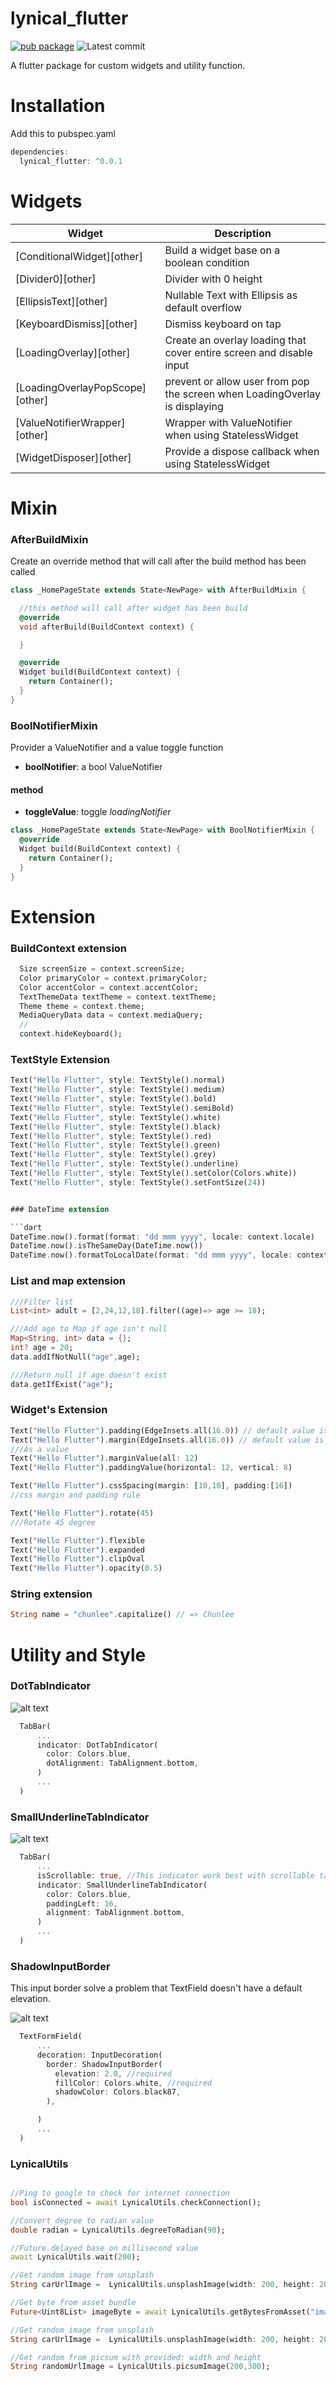# lynical_flutter

[![pub package](https://img.shields.io/badge/pub-0.0.1-blueviolet.svg)](https://pub.dev/packages/lynical_flutter) ![Latest commit](https://badgen.net/github/last-commit/lynical-software/lynical_flutter)

A flutter package for custom widgets and utility function.

# Installation

Add this to pubspec.yaml

```dart
dependencies:
  lynical_flutter: ^0.0.1
```

# Widgets

| Widget | Description |
| --- | --- |
| [ConditionalWidget][other] | Build a widget base on a boolean condition |
| [Divider0][other] | Divider with 0 height |
| [EllipsisText][other] | Nullable Text with Ellipsis as default overflow |
| [KeyboardDismiss][other] | Dismiss keyboard on tap |
| [LoadingOverlay][other] | Create an overlay loading that cover entire screen and disable input |
| [LoadingOverlayPopScope][other] | prevent or allow user from pop the screen when LoadingOverlay is displaying|
| [ValueNotifierWrapper][other] | Wrapper with ValueNotifier when using StatelessWidget |
| [WidgetDisposer][other] | Provide a dispose callback when using StatelessWidget |

# Mixin

### AfterBuildMixin

Create an override method that will call after the build method has been called

```dart
class _HomePageState extends State<NewPage> with AfterBuildMixin {

  //this method will call after widget has been build
  @override
  void afterBuild(BuildContext context) {

  }

  @override
  Widget build(BuildContext context) {
    return Container();
  }
}

```

### BoolNotifierMixin

Provider a ValueNotifier<bool> and a value toggle function

- **boolNotifier**: a bool ValueNotifier

#### method

- **toggleValue**: toggle _loadingNotifier_

```dart
class _HomePageState extends State<NewPage> with BoolNotifierMixin {
  @override
  Widget build(BuildContext context) {
    return Container();
  }
}
```

# Extension

### BuildContext extension

```dart
  Size screenSize = context.screenSize;
  Color primaryColor = context.primaryColor;
  Color accentColor = context.accentColor;
  TextThemeData textTheme = context.textTheme;
  Theme theme = context.theme;
  MediaQueryData data = context.mediaQuery;
  //
  context.hideKeyboard();

```

### TextStyle Extension

```dart
Text("Hello Flutter", style: TextStyle().normal)
Text("Hello Flutter", style: TextStyle().medium)
Text("Hello Flutter", style: TextStyle().bold)
Text("Hello Flutter", style: TextStyle().semiBold)
Text("Hello Flutter", style: TextStyle().white)
Text("Hello Flutter", style: TextStyle().black)
Text("Hello Flutter", style: TextStyle().red)
Text("Hello Flutter", style: TextStyle().green)
Text("Hello Flutter", style: TextStyle().grey)
Text("Hello Flutter", style: TextStyle().underline)
Text("Hello Flutter", style: TextStyle().setColor(Colors.white))
Text("Hello Flutter", style: TextStyle().setFontSize(24))


### DateTime extension

```dart
DateTime.now().format(format: "dd mmm yyyy", locale: context.locale)
DateTime.now().isTheSameDay(DateTime.now())
DateTime.now().formatToLocalDate(format: "dd mmm yyyy", locale: context.locale)
```

### List and map extension

```dart
///Filter list
List<int> adult = [2,24,12,18].filter((age)=> age >= 18);

///Add age to Map if age isn't null
Map<String, int> data = {};
int? age = 20;
data.addIfNotNull("age",age);

///Return null if age doesn't exist
data.getIfExist("age");
```

### Widget's Extension

```dart
Text("Hello Flutter").padding(EdgeInsets.all(16.0)) // default value is EdgeInsets.all(8.0)
Text("Hello Flutter").margin(EdgeInsets.all(16.0)) // default value is EdgeInsets.all(8.0)
///As a value
Text("Hello Flutter").marginValue(all: 12)
Text("Hello Flutter").paddingValue(horizontal: 12, vertical: 8)
```

```dart
Text("Hello Flutter").cssSpacing(margin: [10,10], padding:[16])
//css margin and padding rule
```

```dart
Text("Hello Flutter").rotate(45)
///Rotate 45 degree
```

```dart
Text("Hello Flutter").flexible
Text("Hello Flutter").expanded
Text("Hello Flutter").clipOval
Text("Hello Flutter").opacity(0.5)
```

### String extension

```dart
String name = "chunlee".capitalize() // => Chunlee
```

# Utility and Style

### DotTabIndicator

![alt text](screenshots/tab-indicator-2.png "DotTabIndicator")

```dart
  TabBar(
      ...
      indicator: DotTabIndicator(
        color: Colors.blue,
        dotAlignment: TabAlignment.bottom,
      )
      ...
  )
```

### SmallUnderlineTabIndicator

![alt text](screenshots/tab-indicator-1.png "SmallUnderlineIndicator")

```dart
  TabBar(
      ...
      isScrollable: true, //This indicator work best with scrollable tab bar
      indicator: SmallUnderlineTabIndicator(
        color: Colors.blue,
        paddingLeft: 16,
        alignment: TabAlignment.bottom,
      )
      ...
  )
```

### ShadowInputBorder

This input border solve a problem that TextField doesn't have a default elevation.

![alt text](screenshots/shadow-input-border.png "SmallUnderlineIndicator")

```dart
  TextFormField(
      ...
      decoration: InputDecoration(
        border: ShadowInputBorder(
          elevation: 2.0, //required
          fillColor: Colors.white, //required
          shadowColor: Colors.black87,
        ),

      )
      ...
  )
```

### LynicalUtils

```dart

//Ping to google to check for internet connection
bool isConnected = await LynicalUtils.checkConnection();

//Convert degree to radian value
double radian = LynicalUtils.degreeToRadian(90);

//Future.delayed base on millisecond value
await LynicalUtils.wait(200);

//Get random image from unsplash
String carUrlImage =  LynicalUtils.unsplashImage(width: 200, height: 200, category: "car");

//Get byte from asset bundle
Future<Uint8List> imageByte = await LynicalUtils.getBytesFromAsset("image asset path", 200); //200 is an image width

//Get random image from unsplash
String carUrlImage =  LynicalUtils.unsplashImage(width: 200, height: 200, category: "car");

//Get random from picsum with provided: width and height
String randomUrlImage = LynicalUtils.picsumImage(200,300);
```